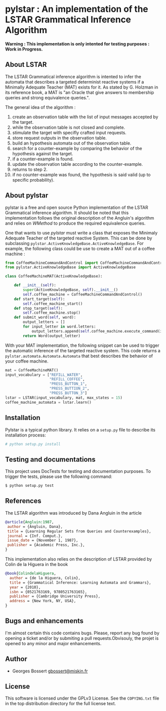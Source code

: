 # pylstar : An implementation of the LSTAR Grammatical Inference Algorithm

**Warning : This implementation is only intented for testing purposes : Work in Progress.**

## About  LSTAR
The LSTAR Grammatical inference algorithm is intented to infer the automata that describes a targeted determinist reactive systems if a Minimally Adequate Teacher (MAT) exists for it.
As stated by G. Holzman in its reference book, a MAT is "an Oracle that give answers to membership queries and strong equivalence queries.".

The general idea of the algorithm :

1. create an observation table with the list of input messages accepted by the target.
2. while the observation table is not closed and complete.
  1. stimulate the target with specifly crafted input requests.
  2. store request outputs in the observation table.  
  3. build an hypothesis automata out of the observation table.
3. search for a counter-example by comparing the behavior of the hypothesis against the target.
4. if a counter-example is found.
  1. update the observation table according to the counter-example.
  2. returns to step 2.
5. if no counter-example was found, the hypothesis is said valid (up to specific probability).

## About pylstar
pylstar is a free and open source Python implementation of the LSTAR Grammatical inference algorithm.
It should be noted that this implementation follows the original description of the Angluin's algorithm and relies on *WMethod* to produce the required equivalence queries.

One that wants to use *pylstar* must write a class that exposes the Minimaly Adequate Teacher of the targeted reactive System. This can be done by subclassing `pylstar.ActiveKnowledgeBase.ActiveKnowledgeBase`. For example, the following class could be use to create a MAT out of a coffee machine :
```python
from CoffeeMachineCommandAndControl import CoffeeMachineCommandAndControl
from pylstar.ActiveKnowledgeBase import ActiveKnowledgeBase

class CoffeeMachineMAT(ActiveKnowledgeBase):

    def __init__(self):
        super(ActiveKnowledgeBase, self).__init__()        
        self.coffee_machine = CoffeeMachineCommandAndControl()
    def start_target(self):
        self.coffee_machine_start()
    def stop_target(self):
        self.coffee_machine.stop()
    def submit_word(self, word):
        output_letters = []
        for input_letter in word.letters:
            output_letters.append(self.coffee_machine.execute_command(input_letter))
        return Word(output_letter)
```

With your MAT implementation, the following snippet can be used to trigger the automatic inference of the targeted reactive system. This code returns a `pylstar.automata.Automata.Automata` that best describes the behavior of your coffee machine.

```python
mat = CoffeeMachineMAT()
input_vocabulary = ["REFILL_WATER", 
                    "REFILL_COFFEE", 
                    "PRESS_BUTTON_1", 
                    "PRESS_BUTTION_2", 
                    "PRESS_BUTTON_3"]
lstar = LSTAR(input_vocabulary, mat, max_states = 15)
coffee_machine_automata = lstar.learn()
```

## Installation

Pylstar is a typical python library. It relies on a `setup.py` file to describe its installation process:
```bash
# python setup.py install 
```

## Testing and documentations

This project uses DocTests for testing and documentation purposes.
To trigger the tests, please use the following command:

```bash
$ python setup.py test
```

## References

The LSTAR algorithm was introduced by Dana Angluin in the article
```bibtex
@article{Angluin:1987,
 author = {Angluin, Dana},
 title = {Learning Regular Sets from Queries and Counterexamples},
 journal = {Inf. Comput.},
 issue_date = {November 1, 1987},
 publisher = {Academic Press, Inc.},
} 
```

This implementation also relies on the description of LSTAR provided by Colin de la Higuera in the book
```bibtex
@book{ColindelaHiguera,
  author = {de la Higuera, Colin},
  title = {Grammatical Inference: Learning Automata and Grammars},
  year = {2010},
  isbn = {0521763169, 9780521763165},
  publisher = {Cambridge University Press},
  address = {New York, NY, USA},
}
```

## Bugs and enhancements

I'm almost certain this code contains bugs. Please, report any bug found by opening a ticket and/or by submiting a pull requests.Obvisouly, the projet is opened to any minor and major enhancements.

## Author

* Georges Bossert <gbossert@miskin.fr>

## License

This software is licensed under the GPLv3 License. See the ``COPYING.txt`` file
in the top distribution directory for the full license text.

